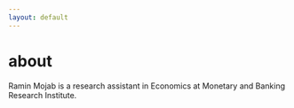 ```yaml
---
layout: default
---
```


# about

Ramin Mojab is a research assistant in Economics at Monetary and Banking Research Institute.